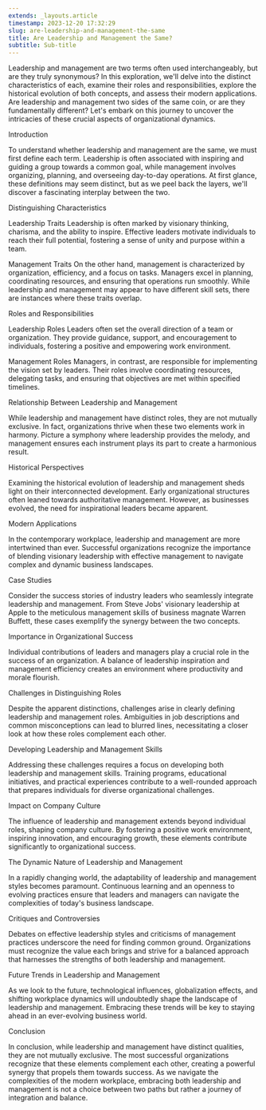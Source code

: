 ```yaml
---
extends: _layouts.article
timestamp: 2023-12-20 17:32:29
slug: are-leadership-and-management-the-same
title: Are Leadership and Management the Same?
subtitle: Sub-title
---
```

<!-- ```
I Want You To Act As A Content Writer. A Very Proficient SEO Writer. Writes Fluently English. First Create Two Tables. First Table Should be the Outline of the Article and the Second Should be the Article. Bold the Heading of the Second Table using Markdown language. Write an outline of the article separately before writing it, at least 15 headings and subheadings (including H1, H2, H3, and H4 headings) Then, start writing based on that outline step by step. Write a 2000 -word 100% Unique, optimised, Human-Written article in English with at least 15 headings and subheadings (including H1, H2, H3, and H4 headings) that covers the topic provided in the Prompt. Write The article In Your Own Words Rather Than Copying And Pasting From Other Sources. Consider perplexity and bustiness when creating content, ensuring high levels of both without losing specificity or context. Use fully detailed paragraphs that engage the reader. Write In A Conversational Style As Written By A Human (Use An Informal Tone, Utilize Personal Pronouns, Keep It Simple, Engage The Reader, Use The Active Voice, Keep It Brief, Use Rhetorical Questions, and Incorporate Analogies And Metaphors). End with a conclusion paragraph and 8 unique FAQs After The Conclusion. this is important to Bold the Title and all headings of the article, and use appropriate headings for H tags. Now Write An Article On This Topic "are leadership and management the same?"
``` -->

Leadership and management are two terms often used interchangeably, but are they truly synonymous? In this exploration, we'll delve into the distinct characteristics of each, examine their roles and responsibilities, explore the historical evolution of both concepts, and assess their modern applications. Are leadership and management two sides of the same coin, or are they fundamentally different? Let's embark on this journey to uncover the intricacies of these crucial aspects of organizational dynamics.

Introduction

To understand whether leadership and management are the same, we must first define each term. Leadership is often associated with inspiring and guiding a group towards a common goal, while management involves organizing, planning, and overseeing day-to-day operations. At first glance, these definitions may seem distinct, but as we peel back the layers, we'll discover a fascinating interplay between the two.

Distinguishing Characteristics

Leadership Traits
Leadership is often marked by visionary thinking, charisma, and the ability to inspire. Effective leaders motivate individuals to reach their full potential, fostering a sense of unity and purpose within a team.

Management Traits
On the other hand, management is characterized by organization, efficiency, and a focus on tasks. Managers excel in planning, coordinating resources, and ensuring that operations run smoothly. While leadership and management may appear to have different skill sets, there are instances where these traits overlap.

Roles and Responsibilities

Leadership Roles
Leaders often set the overall direction of a team or organization. They provide guidance, support, and encouragement to individuals, fostering a positive and empowering work environment.

Management Roles
Managers, in contrast, are responsible for implementing the vision set by leaders. Their roles involve coordinating resources, delegating tasks, and ensuring that objectives are met within specified timelines.

Relationship Between Leadership and Management

While leadership and management have distinct roles, they are not mutually exclusive. In fact, organizations thrive when these two elements work in harmony. Picture a symphony where leadership provides the melody, and management ensures each instrument plays its part to create a harmonious result.

Historical Perspectives

Examining the historical evolution of leadership and management sheds light on their interconnected development. Early organizational structures often leaned towards authoritative management. However, as businesses evolved, the need for inspirational leaders became apparent.

Modern Applications

In the contemporary workplace, leadership and management are more intertwined than ever. Successful organizations recognize the importance of blending visionary leadership with effective management to navigate complex and dynamic business landscapes.

Case Studies

Consider the success stories of industry leaders who seamlessly integrate leadership and management. From Steve Jobs' visionary leadership at Apple to the meticulous management skills of business magnate Warren Buffett, these cases exemplify the synergy between the two concepts.

Importance in Organizational Success

Individual contributions of leaders and managers play a crucial role in the success of an organization. A balance of leadership inspiration and management efficiency creates an environment where productivity and morale flourish.

Challenges in Distinguishing Roles

Despite the apparent distinctions, challenges arise in clearly defining leadership and management roles. Ambiguities in job descriptions and common misconceptions can lead to blurred lines, necessitating a closer look at how these roles complement each other.

Developing Leadership and Management Skills

Addressing these challenges requires a focus on developing both leadership and management skills. Training programs, educational initiatives, and practical experiences contribute to a well-rounded approach that prepares individuals for diverse organizational challenges.

Impact on Company Culture

The influence of leadership and management extends beyond individual roles, shaping company culture. By fostering a positive work environment, inspiring innovation, and encouraging growth, these elements contribute significantly to organizational success.

The Dynamic Nature of Leadership and Management

In a rapidly changing world, the adaptability of leadership and management styles becomes paramount. Continuous learning and an openness to evolving practices ensure that leaders and managers can navigate the complexities of today's business landscape.

Critiques and Controversies

Debates on effective leadership styles and criticisms of management practices underscore the need for finding common ground. Organizations must recognize the value each brings and strive for a balanced approach that harnesses the strengths of both leadership and management.

Future Trends in Leadership and Management

As we look to the future, technological influences, globalization effects, and shifting workplace dynamics will undoubtedly shape the landscape of leadership and management. Embracing these trends will be key to staying ahead in an ever-evolving business world.

Conclusion

In conclusion, while leadership and management have distinct qualities, they are not mutually exclusive. The most successful organizations recognize that these elements complement each other, creating a powerful synergy that propels them towards success. As we navigate the complexities of the modern workplace, embracing both leadership and management is not a choice between two paths but rather a journey of integration and balance.
